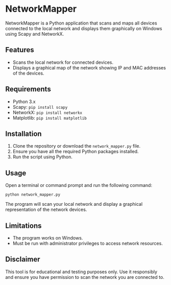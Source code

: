 # NetworkMapper

NetworkMapper is a Python application that scans and maps all devices connected to the local network and displays them graphically on Windows using Scapy and NetworkX.

## Features
- Scans the local network for connected devices.
- Displays a graphical map of the network showing IP and MAC addresses of the devices.

## Requirements
- Python 3.x
- Scapy: `pip install scapy`
- NetworkX: `pip install networkx`
- Matplotlib: `pip install matplotlib`

## Installation
1. Clone the repository or download the `network_mapper.py` file.
2. Ensure you have all the required Python packages installed.
3. Run the script using Python.

## Usage
Open a terminal or command prompt and run the following command:
```
python network_mapper.py
```
The program will scan your local network and display a graphical representation of the network devices.

## Limitations
- The program works on Windows.
- Must be run with administrator privileges to access network resources.

## Disclaimer
This tool is for educational and testing purposes only. Use it responsibly and ensure you have permission to scan the network you are connected to.